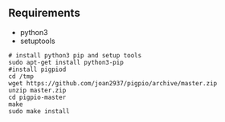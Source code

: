 ## Requirements
* python3
* setuptools

```
# install python3 pip and setup tools
sudo apt-get install python3-pip
#install pigpiod
cd /tmp
wget https://github.com/joan2937/pigpio/archive/master.zip
unzip master.zip
cd pigpio-master
make
sudo make install
```
